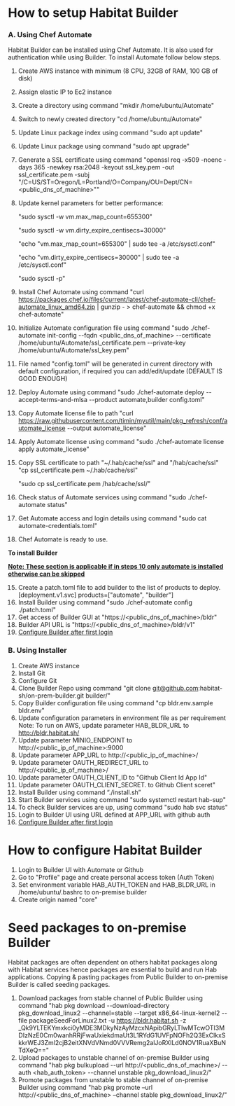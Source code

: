 # How to setup Habitat Builder
### A. Using Chef Automate
Habitat Builder can be installed using Chef Automate. It is also used for authentication while using Builder. To install Automate follow below steps.
 
1. Create AWS instance with minimum (8 CPU, 32GB of RAM, 100 GB of disk)
2. Assign elastic IP to Ec2 instance
3. Create a directory using command "mkdir /home/ubuntu/Automate"
4. Switch to newly created directory "cd /home/ubuntu/Automate"
5. Update Linux package index using command "sudo apt update"
6. Update Linux package using command "sudo apt upgrade"
7. Generate a SSL certificate using command "openssl req -x509 -noenc -days 365 -newkey rsa:2048 -keyout ssl_key.pem -out ssl_certificate.pem -subj "/C=US/ST=Oregon/L=Portland/O=Company/OU=Dept/CN=<public_dns_of_machine>""
8. Update kernel parameters for better performance:

    "sudo sysctl -w vm.max_map_count=655300"

    "sudo sysctl -w vm.dirty_expire_centisecs=30000"

    "echo "vm.max_map_count=655300" | sudo tee -a /etc/sysctl.conf"

    "echo "vm.dirty_expire_centisecs=30000" | sudo tee -a /etc/sysctl.conf"

    "sudo sysctl -p"
9. Install Chef Automate using command "curl https://packages.chef.io/files/current/latest/chef-automate-cli/chef-automate_linux_amd64.zip | gunzip - > chef-automate && chmod +x chef-automate"
10. Initialize Automate configuration file using command "sudo ./chef-automate init-config --fqdn <public_dns_of_machine> --certificate /home/ubuntu/Automate/ssl_certificate.pem --private-key /home/ubuntu/Automate/ssl_key.pem"
11. File named "config.toml" will be generated in current directory with default configuration, if required you can add/edit/update (DEFAULT IS GOOD ENOUGH)
12. Deploy Automate using command "sudo ./chef-automate deploy --accept-terms-and-mlsa --product automate,builder config.toml"
13. Copy Automate license file to path "curl https://raw.githubusercontent.com/timin/myutil/main/pkg_refresh/conf/automate_license --output automate_license"
14. Apply Automate license using command "sudo ./chef-automate license apply automate_license"
15. Copy SSL certificate to path "~/.hab/cache/ssl" and "/hab/cache/ssl"
     "cp ssl_certificate.pem ~/.hab/cache/ssl"

     "sudo cp ssl_certificate.pem /hab/cache/ssl/"
15. Check status of Automate services using command "sudo ./chef-automate status"
16. Get Automate access and login details using command "sudo cat automate-credentials.toml"
17. Chef Automate is ready to use.

**To install Builder**

<ins>**Note: These section is applicable if in steps 10 only automate is installed otherwise can be skipped**</ins>

15. Create a patch.toml file to add builder to the list of products to deploy.
    [deployment.v1.svc]
    products=["automate", "builder"]
16. Install Builder using command "sudo ./chef-automate config ./patch.toml"
17. Get access of Builder GUI at "https://<public_dns_of_machine>/bldr"
18. Builder API URL is "https://<public_dns_of_machine>/bldr/v1"
19. [Configure Builder after first login](https://github.com/habitat-sh/core-plans-dev/blob/nimitworks/guides/builder_setup.md#how-to-configure-habitat-builder)


### B. Using Installer

1. Create AWS instance
2. Install Git
3. Configure Git
4. Clone Builder Repo using command "git clone git@github.com:habitat-sh/on-prem-builder.git builder/" 
5. Copy Builder configuration file using command "cp bldr.env.sample bldr.env"
6. Update configuration parameters in environment file as per requirement
    Note: To run on AWS, update parameter HAB_BLDR_URL to http://bldr.habitat.sh/
7. Update parameter MINIO_ENDPOINT to http://<public_ip_of_machine>:9000
8. Update parameter APP_URL to http://<public_ip_of_machine>/
9. Update parameter OAUTH_REDIRECT_URL to http://<public_ip_of_machine>/
10. Update parameter OAUTH_CLIENT_ID to "Github Client Id App Id"
11. Update parameter OAUTH_CLIENT_SECRET. to Github Client sceret"
12. Install Builder using command “./install.sh”
13. Start Builder services using command "sudo systemctl restart hab-sup"
14. To check Builder services are up, using command "sudo hab svc status"
15. Login to Builder UI using URL defined at APP_URL with github auth
16. [Configure Builder after first login](https://github.com/habitat-sh/core-plans-dev/blob/nimitworks/guides/builder_setup.md#how-to-configure-habitat-builder)


# How to configure Habitat Builder

1. Login to Builder UI with Automate or Github
2. Go to "Profile" page and create personal access token (Auth Token)
3. Set environment variable HAB_AUTH_TOKEN and HAB_BLDR_URL in /home/ubuntu/.bashrc to on-premise builder
5. Create origin named "core"

# Seed packages to on-premise Builder

Habitat packages are often dependent on others habitat packages along with Habitat services hence packages are essential to build and run Hab applications. Copying & pasting packages from Public Builder to on-premise Builder is called seeding packages.

1. Download packages from stable channel of Public Builder using command "hab pkg download --download-directory pkg_download_linux2 --channel=stable --target x86_64-linux-kernel2 --file packageSeedForLinux2.txt -u https://bldr.habitat.sh -z _Qk9YLTEKYmxkci0yMDE3MDkyNzAyMzcxNApibGRyLTIwMTcwOTI3MDIzNzE0Cm0wanhRRjFwaUxiekdmaUt3L1RYdG1UVFpNOFh2Q3ExClkxSkkrWEJ3Zml2cjB2eitXNVdVNmd0VVVRemg2alJoRXlLd0NOV1RuaXBuNTdXeQ=="
2. Upload packages to unstable channel of on-premise Builder using command "hab pkg bulkupload --url http://<public_dns_of_machine>/ --auth <hab_auth_token> --channel unstable pkg_download_linux2/"
3. Promote packages from unstable to stable channel of on-premise Builder using command "hab pkg promote –url http://<public_dns_of_machine> –channel stable pkg_download_linux2/"
